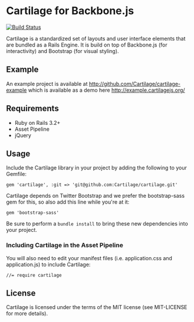 # Cartilage for Backbone.js

[![Build Status](https://secure.travis-ci.org/Cartilage/cartilage.png)](http://travis-ci.org/Cartilage/cartilage)

Cartilage is a standardized set of layouts and user interface elements that
are bundled as a Rails Engine. It is build on top of Backbone.js (for
interactivity) and Bootstrap (for visual styling).

## Example

An example project is available at http://github.com/Cartilage/cartilage-example which
is available as a demo here http://example.cartilagejs.org/
## Requirements

* Ruby on Rails 3.2+
* Asset Pipeline
* jQuery

## Usage

Include the Cartilage library in your project by adding the following to your
Gemfile:

    gem 'cartilage', :git => 'git@github.com:Cartilage/cartilage.git'

Cartilage depends on Twitter Bootstrap and we prefer the bootstrap-sass gem
for this, so also add this line while you're at it:

    gem 'bootstrap-sass'

Be sure to perform a `bundle install` to bring these new dependencies into
your project.

### Including Cartilage in the Asset Pipeline

You will also need to edit your manifest files (i.e. application.css and
application.js) to include Cartilage:

    //= require cartilage

## License

Cartilage is licensed under the terms of the MIT license (see MIT-LICENSE for
more details).
